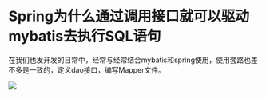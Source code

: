 # Spring为什么通过调用接口就可以驱动mybatis去执行SQL语句

在我们也发开发的日常中，经常与经常结合mybatis和spring使用，使用套路也差不多是一致的，定义dao接口，编写Mapper文件。

![](./imgs/1.png)